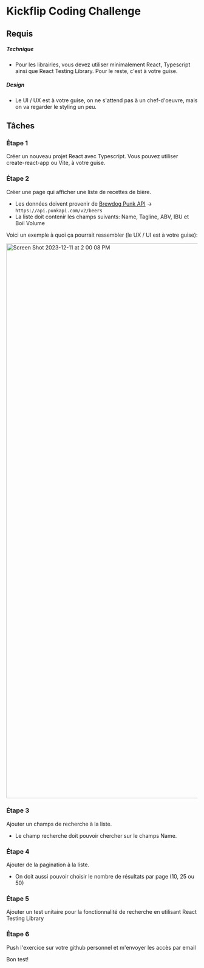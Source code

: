 # Kickflip Coding Challenge

## Requis

##### Technique

- Pour les librairies, vous devez utiliser minimalement React, Typescript ainsi que React Testing Library. Pour le reste, c'est à votre guise.

##### Design

- Le UI / UX est à votre guise, on ne s'attend pas à un chef-d'oeuvre, mais on va regarder le styling un peu.

## Tâches
### Étape 1

Créer un nouveau projet React avec Typescript. Vous pouvez utiliser create-react-app ou Vite, à votre guise.

### Étape 2

Créer une page qui afficher une liste de recettes de bière.

- Les données doivent provenir de [Brewdog Punk API](https://punkapi.com/documentation/v2) -> `https://api.punkapi.com/v2/beers`
- La liste doit contenir les champs suivants: Name, Tagline, ABV, IBU et Boil Volume

Voici un exemple à quoi ça pourrait ressembler (le UX / UI est à votre guise):

<img width="1459" alt="Screen Shot 2023-12-11 at 2 00 08 PM" src="https://github.com/fredbegin11/kickflip-coding-challenge/assets/8545738/9a8bbfc1-4193-4944-b56b-37f01632e68a">

### Étape 3

Ajouter un champs de recherche à la liste.

- Le champ recherche doit pouvoir chercher sur le champs Name.

### Étape 4

Ajouter de la pagination à la liste.

- On doit aussi pouvoir choisir le nombre de résultats par page (10, 25 ou 50)

### Étape 5

Ajouter un test unitaire pour la fonctionnalité de recherche en utilisant React Testing Library

### Étape 6

Push l'exercice sur votre github personnel et m'envoyer les accès par email

Bon test!

